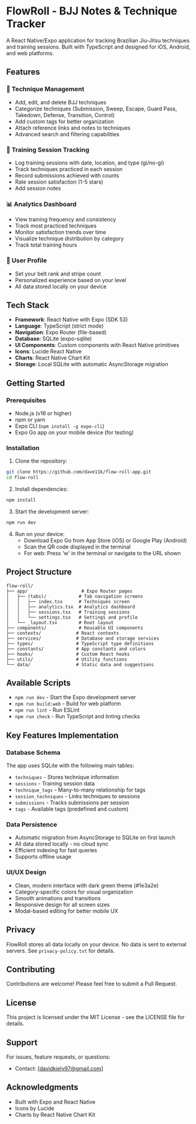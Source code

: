 # FlowRoll - BJJ Notes & Technique Tracker

A React Native/Expo application for tracking Brazilian Jiu-Jitsu techniques and training sessions. Built with TypeScript and designed for iOS, Android, and web platforms.

## Features

### 📝 Technique Management
- Add, edit, and delete BJJ techniques
- Categorize techniques (Submission, Sweep, Escape, Guard Pass, Takedown, Defense, Transition, Control)
- Add custom tags for better organization
- Attach reference links and notes to techniques
- Advanced search and filtering capabilities

### 🥋 Training Session Tracking
- Log training sessions with date, location, and type (gi/no-gi)
- Track techniques practiced in each session
- Record submissions achieved with counts
- Rate session satisfaction (1-5 stars)
- Add session notes

### 📊 Analytics Dashboard
- View training frequency and consistency
- Track most practiced techniques
- Monitor satisfaction trends over time
- Visualize technique distribution by category
- Track total training hours

### 👤 User Profile
- Set your belt rank and stripe count
- Personalized experience based on your level
- All data stored locally on your device

## Tech Stack

- **Framework**: React Native with Expo (SDK 53)
- **Language**: TypeScript (strict mode)
- **Navigation**: Expo Router (file-based)
- **Database**: SQLite (expo-sqlite)
- **UI Components**: Custom components with React Native primitives
- **Icons**: Lucide React Native
- **Charts**: React Native Chart Kit
- **Storage**: Local SQLite with automatic AsyncStorage migration

## Getting Started

### Prerequisites 

- Node.js (v16 or higher)
- npm or yarn
- Expo CLI (`npm install -g expo-cli`)
- Expo Go app on your mobile device (for testing)

### Installation

1. Clone the repository:
```bash
git clone https://github.com/dave11k/flow-roll-app.git
cd flow-roll
```

2. Install dependencies:
```bash
npm install
```

3. Start the development server:
```bash
npm run dev
```

4. Run on your device:
   - Download Expo Go from App Store (iOS) or Google Play (Android)
   - Scan the QR code displayed in the terminal
   - For web: Press 'w' in the terminal or navigate to the URL shown

## Project Structure

```
flow-roll/
├── app/                    # Expo Router pages
│   ├── (tabs)/            # Tab navigation screens
│   │   ├── index.tsx      # Techniques screen
│   │   ├── analytics.tsx  # Analytics dashboard
│   │   ├── sessions.tsx   # Training sessions
│   │   └── settings.tsx   # Settings and profile
│   └── _layout.tsx        # Root layout
├── components/            # Reusable UI components
├── contexts/             # React contexts
├── services/             # Database and storage services
├── types/                # TypeScript type definitions
├── constants/            # App constants and colors
├── hooks/                # Custom React hooks
├── utils/                # Utility functions
└── data/                 # Static data and suggestions
```

## Available Scripts

- `npm run dev` - Start the Expo development server
- `npm run build:web` - Build for web platform
- `npm run lint` - Run ESLint
- `npm run check` - Run TypeScript and linting checks

## Key Features Implementation

### Database Schema
The app uses SQLite with the following main tables:
- `techniques` - Stores technique information
- `sessions` - Training session data
- `technique_tags` - Many-to-many relationship for tags
- `session_techniques` - Links techniques to sessions
- `submissions` - Tracks submissions per session
- `tags` - Available tags (predefined and custom)

### Data Persistence
- Automatic migration from AsyncStorage to SQLite on first launch
- All data stored locally - no cloud sync
- Efficient indexing for fast queries
- Supports offline usage

### UI/UX Design
- Clean, modern interface with dark green theme (#1e3a2e)
- Category-specific colors for visual organization
- Smooth animations and transitions
- Responsive design for all screen sizes
- Modal-based editing for better mobile UX

## Privacy

FlowRoll stores all data locally on your device. No data is sent to external servers. See `privacy-policy.txt` for details.

## Contributing

Contributions are welcome! Please feel free to submit a Pull Request.

## License

This project is licensed under the MIT License - see the LICENSE file for details.

## Support

For issues, feature requests, or questions:
- Contact: [davidkiely97@gmail.com]

## Acknowledgments

- Built with Expo and React Native
- Icons by Lucide
- Charts by React Native Chart Kit